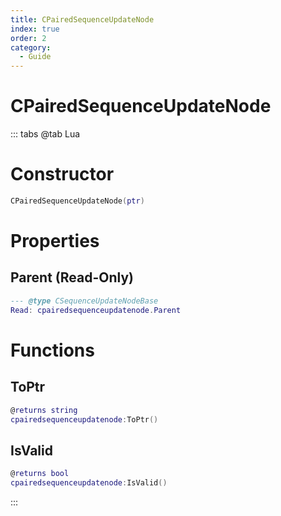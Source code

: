 ```yaml
---
title: CPairedSequenceUpdateNode
index: true
order: 2
category:
  - Guide
---
```


# CPairedSequenceUpdateNode

::: tabs
@tab Lua
# Constructor
```lua
CPairedSequenceUpdateNode(ptr)
```
# Properties
## Parent (Read-Only)
```lua
--- @type CSequenceUpdateNodeBase
Read: cpairedsequenceupdatenode.Parent
```
# Functions
## ToPtr
```lua
@returns string
cpairedsequenceupdatenode:ToPtr()
```
## IsValid
```lua
@returns bool
cpairedsequenceupdatenode:IsValid()
```

:::